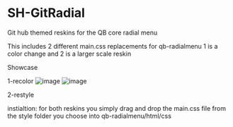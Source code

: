 # SH-GitRadial
Git hub themed reskins for the QB core radial menu

This includes 2 different main.css replacements for qb-radialmenu
1 is a color change and 2 is a larger scale reskin

Showcase

1-recolor
![image](https://user-images.githubusercontent.com/94418019/184441607-d7c6e397-3d37-4693-8c1f-ad31f9922f18.png)
![image](https://user-images.githubusercontent.com/94418019/184441639-4de2dd6b-d7de-42ea-86a9-40088459addb.png)

2-restyle


instialtion: for both reskins you simply drag and drop the main.css file from the style folder you choose into qb-radialmenu/html/css
